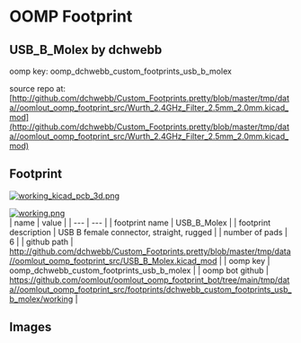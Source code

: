 # OOMP Footprint  
## USB_B_Molex  by dchwebb  
  
oomp key: oomp_dchwebb_custom_footprints_usb_b_molex  
  
source repo at: [http://github.com/dchwebb/Custom_Footprints.pretty/blob/master/tmp/data//oomlout_oomp_footprint_src/Wurth_2.4GHz_Filter_2.5mm_2.0mm.kicad_mod](http://github.com/dchwebb/Custom_Footprints.pretty/blob/master/tmp/data//oomlout_oomp_footprint_src/Wurth_2.4GHz_Filter_2.5mm_2.0mm.kicad_mod)  
## Footprint  
  
[![working_kicad_pcb_3d.png](working_kicad_pcb_3d_600.png)](working_kicad_pcb_3d.png)  
  
[![working.png](working_600.png)](working.png)  
| name | value | 
| --- | --- | 
| footprint name | USB_B_Molex | 
| footprint description | USB B female connector, straight, rugged | 
| number of pads | 6 | 
| github path | http://github.com/dchwebb/Custom_Footprints.pretty/blob/master/tmp/data//oomlout_oomp_footprint_src/USB_B_Molex.kicad_mod | 
| oomp key | oomp_dchwebb_custom_footprints_usb_b_molex | 
| oomp bot github | https://github.com/oomlout/oomlout_oomp_footprint_bot/tree/main/tmp/data//oomlout_oomp_footprint_src/footprints/dchwebb_custom_footprints_usb_b_molex/working | 
## Images  
